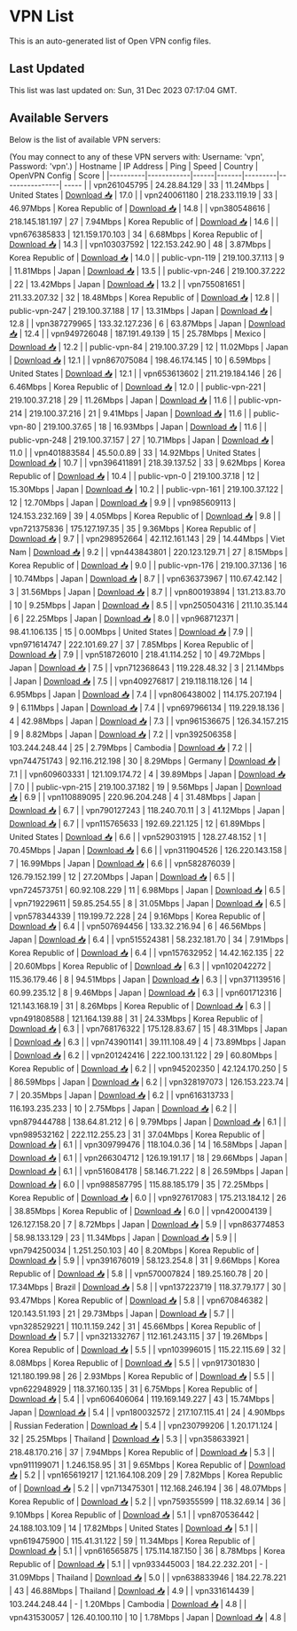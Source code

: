 # VPN List

This is an auto-generated list of Open VPN config files.

## Last Updated

This list was last updated on: Sun, 31 Dec 2023 07:17:04 GMT.

## Available Servers

Below is the list of available VPN servers:

(You may connect to any of these VPN servers with: Username: 'vpn', Password: 'vpn'.)
| Hostname | IP Address | Ping | Speed | Country | OpenVPN Config | Score |
|----------|------------|------|-------|---------|----------------| ----- |
| vpn261045795 | 24.28.84.129 | 33 | 11.24Mbps | United States | [Download 📥](./configs/server_0_US.ovpn) | 17.0 |
| vpn240061180 | 218.233.119.19 | 33 | 46.97Mbps | Korea Republic of | [Download 📥](./configs/server_1_KR.ovpn) | 14.8 |
| vpn380548616 | 218.145.181.197 | 27 | 7.94Mbps | Korea Republic of | [Download 📥](./configs/server_2_KR.ovpn) | 14.6 |
| vpn676385833 | 121.159.170.103 | 34 | 6.68Mbps | Korea Republic of | [Download 📥](./configs/server_3_KR.ovpn) | 14.3 |
| vpn103037592 | 122.153.242.90 | 48 | 3.87Mbps | Korea Republic of | [Download 📥](./configs/server_4_KR.ovpn) | 14.0 |
| public-vpn-119 | 219.100.37.113 | 9 | 11.81Mbps | Japan | [Download 📥](./configs/server_5_JP.ovpn) | 13.5 |
| public-vpn-246 | 219.100.37.222 | 22 | 13.42Mbps | Japan | [Download 📥](./configs/server_6_JP.ovpn) | 13.2 |
| vpn755081651 | 211.33.207.32 | 32 | 18.48Mbps | Korea Republic of | [Download 📥](./configs/server_7_KR.ovpn) | 12.8 |
| public-vpn-247 | 219.100.37.188 | 17 | 13.31Mbps | Japan | [Download 📥](./configs/server_8_JP.ovpn) | 12.8 |
| vpn387279965 | 133.32.127.236 | 6 | 63.87Mbps | Japan | [Download 📥](./configs/server_9_JP.ovpn) | 12.4 |
| vpn949726048 | 187.191.49.139 | 15 | 25.78Mbps | Mexico | [Download 📥](./configs/server_10_MX.ovpn) | 12.2 |
| public-vpn-84 | 219.100.37.29 | 12 | 11.02Mbps | Japan | [Download 📥](./configs/server_11_JP.ovpn) | 12.1 |
| vpn867075084 | 198.46.174.145 | 10 | 6.59Mbps | United States | [Download 📥](./configs/server_12_US.ovpn) | 12.1 |
| vpn653613602 | 211.219.184.146 | 26 | 6.46Mbps | Korea Republic of | [Download 📥](./configs/server_13_KR.ovpn) | 12.0 |
| public-vpn-221 | 219.100.37.218 | 29 | 11.26Mbps | Japan | [Download 📥](./configs/server_14_JP.ovpn) | 11.6 |
| public-vpn-214 | 219.100.37.216 | 21 | 9.41Mbps | Japan | [Download 📥](./configs/server_15_JP.ovpn) | 11.6 |
| public-vpn-80 | 219.100.37.65 | 18 | 16.93Mbps | Japan | [Download 📥](./configs/server_16_JP.ovpn) | 11.6 |
| public-vpn-248 | 219.100.37.157 | 27 | 10.71Mbps | Japan | [Download 📥](./configs/server_17_JP.ovpn) | 11.0 |
| vpn401883584 | 45.50.0.89 | 33 | 14.92Mbps | United States | [Download 📥](./configs/server_18_US.ovpn) | 10.7 |
| vpn396411891 | 218.39.137.52 | 33 | 9.62Mbps | Korea Republic of | [Download 📥](./configs/server_19_KR.ovpn) | 10.4 |
| public-vpn-0 | 219.100.37.18 | 12 | 15.30Mbps | Japan | [Download 📥](./configs/server_20_JP.ovpn) | 10.2 |
| public-vpn-161 | 219.100.37.122 | 12 | 12.70Mbps | Japan | [Download 📥](./configs/server_21_JP.ovpn) | 9.9 |
| vpn985609113 | 124.153.232.169 | 39 | 4.05Mbps | Korea Republic of | [Download 📥](./configs/server_22_KR.ovpn) | 9.8 |
| vpn721375836 | 175.127.197.35 | 35 | 9.36Mbps | Korea Republic of | [Download 📥](./configs/server_23_KR.ovpn) | 9.7 |
| vpn298952664 | 42.112.161.143 | 29 | 14.44Mbps | Viet Nam | [Download 📥](./configs/server_24_VN.ovpn) | 9.2 |
| vpn443843801 | 220.123.129.71 | 27 | 8.15Mbps | Korea Republic of | [Download 📥](./configs/server_25_KR.ovpn) | 9.0 |
| public-vpn-176 | 219.100.37.136 | 16 | 10.74Mbps | Japan | [Download 📥](./configs/server_26_JP.ovpn) | 8.7 |
| vpn636373967 | 110.67.42.142 | 3 | 31.56Mbps | Japan | [Download 📥](./configs/server_27_JP.ovpn) | 8.7 |
| vpn800193894 | 131.213.83.70 | 10 | 9.25Mbps | Japan | [Download 📥](./configs/server_28_JP.ovpn) | 8.5 |
| vpn250504316 | 211.10.35.144 | 6 | 22.25Mbps | Japan | [Download 📥](./configs/server_29_JP.ovpn) | 8.0 |
| vpn968712371 | 98.41.106.135 | 15 | 0.00Mbps | United States | [Download 📥](./configs/server_30_US.ovpn) | 7.9 |
| vpn971614747 | 222.101.69.27 | 37 | 7.85Mbps | Korea Republic of | [Download 📥](./configs/server_31_KR.ovpn) | 7.9 |
| vpn518726010 | 218.41.114.252 | 10 | 49.72Mbps | Japan | [Download 📥](./configs/server_32_JP.ovpn) | 7.5 |
| vpn712368643 | 119.228.48.32 | 3 | 21.14Mbps | Japan | [Download 📥](./configs/server_33_JP.ovpn) | 7.5 |
| vpn409276817 | 219.118.118.126 | 14 | 6.95Mbps | Japan | [Download 📥](./configs/server_34_JP.ovpn) | 7.4 |
| vpn806438002 | 114.175.207.194 | 9 | 6.11Mbps | Japan | [Download 📥](./configs/server_35_JP.ovpn) | 7.4 |
| vpn697966134 | 119.229.18.136 | 4 | 42.98Mbps | Japan | [Download 📥](./configs/server_36_JP.ovpn) | 7.3 |
| vpn961536675 | 126.34.157.215 | 9 | 8.82Mbps | Japan | [Download 📥](./configs/server_37_JP.ovpn) | 7.2 |
| vpn392506358 | 103.244.248.44 | 25 | 2.79Mbps | Cambodia | [Download 📥](./configs/server_38_KH.ovpn) | 7.2 |
| vpn744751743 | 92.116.212.198 | 30 | 8.29Mbps | Germany | [Download 📥](./configs/server_39_DE.ovpn) | 7.1 |
| vpn609603331 | 121.109.174.72 | 4 | 39.89Mbps | Japan | [Download 📥](./configs/server_40_JP.ovpn) | 7.0 |
| public-vpn-215 | 219.100.37.182 | 19 | 9.56Mbps | Japan | [Download 📥](./configs/server_41_JP.ovpn) | 6.9 |
| vpn110889095 | 220.96.204.248 | 4 | 31.48Mbps | Japan | [Download 📥](./configs/server_42_JP.ovpn) | 6.7 |
| vpn790127243 | 118.240.70.11 | 3 | 41.12Mbps | Japan | [Download 📥](./configs/server_43_JP.ovpn) | 6.7 |
| vpn115765633 | 192.69.221.125 | 12 | 61.89Mbps | United States | [Download 📥](./configs/server_44_US.ovpn) | 6.6 |
| vpn529031915 | 128.27.48.152 | 1 | 70.45Mbps | Japan | [Download 📥](./configs/server_45_JP.ovpn) | 6.6 |
| vpn311904526 | 126.220.143.158 | 7 | 16.99Mbps | Japan | [Download 📥](./configs/server_46_JP.ovpn) | 6.6 |
| vpn582876039 | 126.79.152.199 | 12 | 27.20Mbps | Japan | [Download 📥](./configs/server_47_JP.ovpn) | 6.5 |
| vpn724573751 | 60.92.108.229 | 11 | 6.98Mbps | Japan | [Download 📥](./configs/server_48_JP.ovpn) | 6.5 |
| vpn719229611 | 59.85.254.55 | 8 | 31.05Mbps | Japan | [Download 📥](./configs/server_49_JP.ovpn) | 6.5 |
| vpn578344339 | 119.199.72.228 | 24 | 9.16Mbps | Korea Republic of | [Download 📥](./configs/server_50_KR.ovpn) | 6.4 |
| vpn507694456 | 133.32.216.94 | 6 | 46.56Mbps | Japan | [Download 📥](./configs/server_51_JP.ovpn) | 6.4 |
| vpn515524381 | 58.232.181.70 | 34 | 7.91Mbps | Korea Republic of | [Download 📥](./configs/server_52_KR.ovpn) | 6.4 |
| vpn157632952 | 14.42.162.135 | 22 | 20.60Mbps | Korea Republic of | [Download 📥](./configs/server_53_KR.ovpn) | 6.3 |
| vpn102042272 | 115.36.179.46 | 8 | 94.51Mbps | Japan | [Download 📥](./configs/server_54_JP.ovpn) | 6.3 |
| vpn371139516 | 60.99.235.12 | 8 | 9.46Mbps | Japan | [Download 📥](./configs/server_55_JP.ovpn) | 6.3 |
| vpn601712316 | 121.143.168.19 | 31 | 8.26Mbps | Korea Republic of | [Download 📥](./configs/server_56_KR.ovpn) | 6.3 |
| vpn491808588 | 121.164.139.88 | 31 | 24.33Mbps | Korea Republic of | [Download 📥](./configs/server_57_KR.ovpn) | 6.3 |
| vpn768176322 | 175.128.83.67 | 15 | 48.31Mbps | Japan | [Download 📥](./configs/server_58_JP.ovpn) | 6.3 |
| vpn743901141 | 39.111.108.49 | 4 | 73.89Mbps | Japan | [Download 📥](./configs/server_59_JP.ovpn) | 6.2 |
| vpn201242416 | 222.100.131.122 | 29 | 60.80Mbps | Korea Republic of | [Download 📥](./configs/server_60_KR.ovpn) | 6.2 |
| vpn945202350 | 42.124.170.250 | 5 | 86.59Mbps | Japan | [Download 📥](./configs/server_61_JP.ovpn) | 6.2 |
| vpn328197073 | 126.153.223.74 | 7 | 20.35Mbps | Japan | [Download 📥](./configs/server_62_JP.ovpn) | 6.2 |
| vpn616313733 | 116.193.235.233 | 10 | 2.75Mbps | Japan | [Download 📥](./configs/server_63_JP.ovpn) | 6.2 |
| vpn879444788 | 138.64.81.212 | 6 | 9.79Mbps | Japan | [Download 📥](./configs/server_64_JP.ovpn) | 6.1 |
| vpn989532162 | 222.112.255.23 | 31 | 37.04Mbps | Korea Republic of | [Download 📥](./configs/server_65_KR.ovpn) | 6.1 |
| vpn309799476 | 118.104.0.36 | 14 | 16.58Mbps | Japan | [Download 📥](./configs/server_66_JP.ovpn) | 6.1 |
| vpn266304712 | 126.19.191.17 | 18 | 29.66Mbps | Japan | [Download 📥](./configs/server_67_JP.ovpn) | 6.1 |
| vpn516084178 | 58.146.71.222 | 8 | 26.59Mbps | Japan | [Download 📥](./configs/server_68_JP.ovpn) | 6.0 |
| vpn988587795 | 115.88.185.179 | 35 | 72.25Mbps | Korea Republic of | [Download 📥](./configs/server_69_KR.ovpn) | 6.0 |
| vpn927617083 | 175.213.184.12 | 26 | 38.85Mbps | Korea Republic of | [Download 📥](./configs/server_70_KR.ovpn) | 6.0 |
| vpn420004139 | 126.127.158.20 | 7 | 8.72Mbps | Japan | [Download 📥](./configs/server_71_JP.ovpn) | 5.9 |
| vpn863774853 | 58.98.133.129 | 23 | 11.34Mbps | Japan | [Download 📥](./configs/server_72_JP.ovpn) | 5.9 |
| vpn794250034 | 1.251.250.103 | 40 | 8.20Mbps | Korea Republic of | [Download 📥](./configs/server_73_KR.ovpn) | 5.9 |
| vpn391676019 | 58.123.254.8 | 31 | 9.66Mbps | Korea Republic of | [Download 📥](./configs/server_74_KR.ovpn) | 5.8 |
| vpn570007824 | 189.25.160.78 | 20 | 17.34Mbps | Brazil | [Download 📥](./configs/server_75_BR.ovpn) | 5.8 |
| vpn137223719 | 118.37.79.177 | 30 | 93.47Mbps | Korea Republic of | [Download 📥](./configs/server_76_KR.ovpn) | 5.8 |
| vpn670846382 | 120.143.51.193 | 21 | 29.73Mbps | Japan | [Download 📥](./configs/server_77_JP.ovpn) | 5.7 |
| vpn328529221 | 110.11.159.242 | 31 | 45.66Mbps | Korea Republic of | [Download 📥](./configs/server_78_KR.ovpn) | 5.7 |
| vpn321332767 | 112.161.243.115 | 37 | 19.26Mbps | Korea Republic of | [Download 📥](./configs/server_79_KR.ovpn) | 5.5 |
| vpn103996015 | 115.22.115.69 | 32 | 8.08Mbps | Korea Republic of | [Download 📥](./configs/server_80_KR.ovpn) | 5.5 |
| vpn917301830 | 121.180.199.98 | 26 | 2.93Mbps | Korea Republic of | [Download 📥](./configs/server_81_KR.ovpn) | 5.5 |
| vpn622948929 | 118.37.160.135 | 31 | 6.75Mbps | Korea Republic of | [Download 📥](./configs/server_82_KR.ovpn) | 5.4 |
| vpn606406064 | 119.169.149.227 | 43 | 15.74Mbps | Japan | [Download 📥](./configs/server_83_JP.ovpn) | 5.4 |
| vpn180032572 | 217.107.115.41 | 24 | 4.90Mbps | Russian Federation | [Download 📥](./configs/server_84_RU.ovpn) | 5.4 |
| vpn230799206 | 1.20.171.124 | 32 | 25.25Mbps | Thailand | [Download 📥](./configs/server_85_TH.ovpn) | 5.3 |
| vpn358633921 | 218.48.170.216 | 37 | 7.94Mbps | Korea Republic of | [Download 📥](./configs/server_86_KR.ovpn) | 5.3 |
| vpn911199071 | 1.246.158.95 | 31 | 9.65Mbps | Korea Republic of | [Download 📥](./configs/server_87_KR.ovpn) | 5.2 |
| vpn165619217 | 121.164.108.209 | 29 | 7.82Mbps | Korea Republic of | [Download 📥](./configs/server_88_KR.ovpn) | 5.2 |
| vpn713475301 | 112.168.246.194 | 36 | 48.07Mbps | Korea Republic of | [Download 📥](./configs/server_89_KR.ovpn) | 5.2 |
| vpn759355599 | 118.32.69.14 | 36 | 9.10Mbps | Korea Republic of | [Download 📥](./configs/server_90_KR.ovpn) | 5.1 |
| vpn870536442 | 24.188.103.109 | 14 | 17.82Mbps | United States | [Download 📥](./configs/server_91_US.ovpn) | 5.1 |
| vpn619475900 | 115.41.31.122 | 59 | 11.34Mbps | Korea Republic of | [Download 📥](./configs/server_92_KR.ovpn) | 5.1 |
| vpn616565875 | 175.114.187.150 | 36 | 8.78Mbps | Korea Republic of | [Download 📥](./configs/server_93_KR.ovpn) | 5.1 |
| vpn933445003 | 184.22.232.201 | - | 31.09Mbps | Thailand | [Download 📥](./configs/server_94_TH.ovpn) | 5.0 |
| vpn638833946 | 184.22.78.221 | 43 | 46.88Mbps | Thailand | [Download 📥](./configs/server_95_TH.ovpn) | 4.9 |
| vpn331614439 | 103.244.248.44 | - | 1.20Mbps | Cambodia | [Download 📥](./configs/server_96_KH.ovpn) | 4.8 |
| vpn431530057 | 126.40.100.110 | 10 | 1.78Mbps | Japan | [Download 📥](./configs/server_97_JP.ovpn) | 4.8 |
